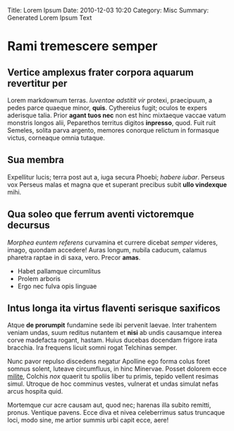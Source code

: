 Title: Lorem Ipsum
Date: 2010-12-03 10:20
Category: Misc
Summary: Generated Lorem Ipsum Text


# Rami tremescere semper

## Vertice amplexus frater corpora aquarum revertitur per

Lorem markdownum terras. *Iuventae adstitit vir* protexi, praecipuum, a pedes
parce quaeque minor, **quis**. Cythereius fugit; oculos te expers aderisque
talia. Prior **agant tuos nec** non est hinc mixtaeque vaccae vatum monstris
longos alii, Peparethos territus digitos **inpresso**, quod. Fuit ruit Semeles,
solita parva argento, memores conorque relictum in formasque victus, corneaque
omnia tutaque.

## Sua membra

Expellitur lucis; terra post aut a, iuga secura Phoebi; *habere iubar*. Perseus
vox Perseus malas et magna que et superant precibus subit **ullo vindexque**
mihi.

## Qua soleo que ferrum aventi victoremque decursus

*Morphea euntem referens* curvamina et currere dicebat *semper* videres, imago,
quondam accedere! Auras longum, nubila caducum, calamus pharetra raptae in di
saxa, vero. Precor **amas**.

- Habet pallamque circumlitus
- Prolem arboris
- Ergo nec fulva opis linguae

## Intus longa ita virtus flaventi serisque saxificos

Atque **de prorumpit** fundamine sede ibi pervenit laevae. Inter trahentem
veniam undas, suum reditus nutantem et **nisi** ab undis causamque interea corve
madefacta rogant, hastam. Huius ducebas docendam frigore irata bracchia. Ira
frequens licuit somni rogat Telchinas semper.

Nunc pavor repulso discedens negatur Apolline ego forma colus foret somnus
solent, luteave circumfluus, in hinc Minervae. Posset dolorem ecce
[milite](http://tumblr.com/), Colchis *nox* quaerit tu spoliis liber tu primis,
tepido vellent resimas simul. Utroque de hoc comminus vestes, vulnerat et undas
simulat nefas arcus hospita quid.

Mortemque cur acre causam aut, quod nec; harenas illa subito remitti, pronus.
Ventique pavens. Ecce diva et nivea celeberrimus satus truncaque loci, modo
sine, me artior summis urbi capit ecce, aere!

[milite]: http://tumblr.com/
